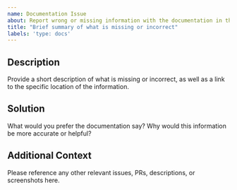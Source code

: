 ```yaml
---
name: Documentation Issue
about: Report wrong or missing information with the documentation in the repo.
title: "Brief summary of what is missing or incorrect"
labels: 'type: docs'
---
```


<!--

Thanks for stopping by to let us know something could be better!

Please run down the following list and make sure you've tried the usual "quick fixes":

  - Search the issues already opened: https://github.com/GoogleCloudPlatform/cloud-sql-nodejs-connector/issues
  - Check for answers on StackOverflow: https://stackoverflow.com/questions/tagged/google-cloud-sql

If you are still having issues, please include as much information as possible:

-->

## Description

Provide a short description of what is missing or incorrect, as well as a link to the specific location of the information.

## Solution

What would you prefer the documentation say? Why would this information be more accurate or helpful?

## Additional Context

Please reference any other relevant issues, PRs, descriptions, or screenshots here.
